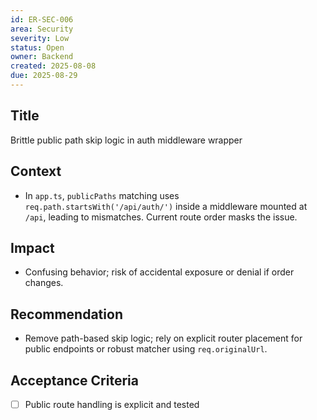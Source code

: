 ```yaml
---
id: ER-SEC-006
area: Security
severity: Low
status: Open
owner: Backend
created: 2025-08-08
due: 2025-08-29
---
```


## Title
Brittle public path skip logic in auth middleware wrapper

## Context
- In `app.ts`, `publicPaths` matching uses `req.path.startsWith('/api/auth/')` inside a middleware mounted at `/api`, leading to mismatches. Current route order masks the issue.

## Impact
- Confusing behavior; risk of accidental exposure or denial if order changes.

## Recommendation
- Remove path-based skip logic; rely on explicit router placement for public endpoints or robust matcher using `req.originalUrl`.

## Acceptance Criteria
- [ ] Public route handling is explicit and tested
